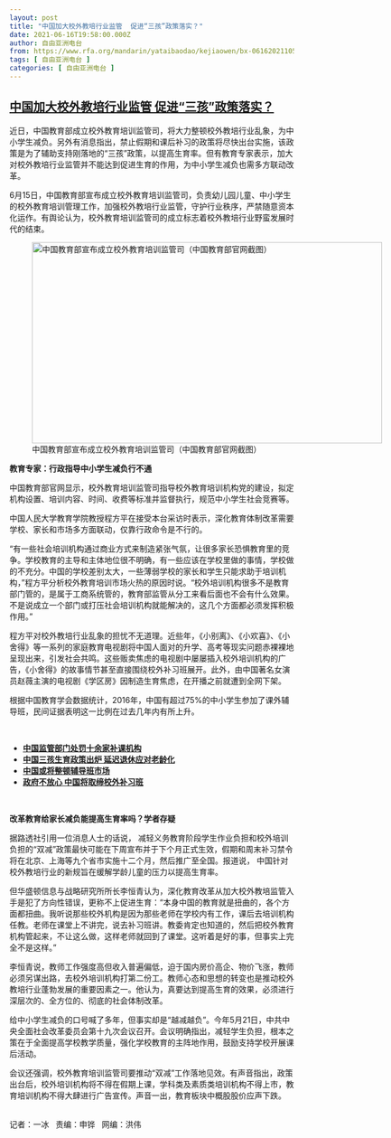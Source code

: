 ```yaml
---
layout: post
title: "中国加大校外教培行业监管  促进“三孩”政策落实？"
date: 2021-06-16T19:58:00.000Z
author: 自由亚洲电台
from: https://www.rfa.org/mandarin/yataibaodao/kejiaowen/bx-06162021105838.html
tags: [ 自由亚洲电台 ]
categories: [ 自由亚洲电台 ]
---
```

<!--1623873480000-->
[中国加大校外教培行业监管  促进“三孩”政策落实？](https://www.rfa.org/mandarin/yataibaodao/kejiaowen/bx-06162021105838.html)
------

<div>
<p></p><p>近日，中国教育部成立校外教育培训监管司，将大力整顿校外教培行业乱象，为中小学生减负。另外有消息指出，禁止假期和课后补习的政策将尽快出台实施，该政策是为了辅助支持刚落地的“三孩”政策，以提高生育率。但有教育专家表示，加大对校外教培行业监管并不能达到促进生育的作用，为中小学生减负也需多方联动改革。</p><p>6月15日，中国教育部宣布成立校外教育培训监管司，负责幼儿园儿童、中小学生的校外教育培训管理工作，加强校外教培行业监管，守护行业秩序，严禁随意资本化运作。有舆论认为，校外教育培训监管司的成立标志着校外教培行业野蛮发展时代的结束。</p><p><figure class="image-richtext image-inline captioned" style="width:620px;"><img alt="中国教育部宣布成立校外教育培训监管司（中国教育部官网截图）" height="356" src="https://www.rfa.org/mandarin/yataibaodao/kejiaowen/bx-06162021105838.html/bx0616a.jpg/@@images/16fae2fb-1dad-4033-b1b3-21e7207142cb.png" title="bx0616a.jpg" width="620"/><figcaption class="image-caption">中国教育部宣布成立校外教育培训监管司（中国教育部官网截图）</figcaption><small></small></figure></p><p><strong>教育专家：行政指导中小学生减负行不通</strong></p><p>中国教育部官网显示，校外教育培训监管司指导校外教育培训机构党的建设，拟定机构设置、培训内容、时间、收费等标准并监督执行，规范中小学生社会竞赛等。</p><p>中国人民大学教育学院教授程方平在接受本台采访时表示，深化教育体制改革需要学校、家长和市场多方面联动，仅靠行政命令是不行的。</p><p>“有一些社会培训机构通过商业方式来制造紧张气氛，让很多家长恐惧教育里的竞争。学校教育的主导和主体地位很不明确，有一些应该在学校里做的事情，学校做的不充分。中国的学校差别太大，一些薄弱学校的家长和学生只能求助于培训机构，”程方平分析校外教育培训市场火热的原因时说。“校外培训机构很多不是教育部门管的，是属于工商系统管的，教育部监管从分工来看后面也不会有什么效果。不是说成立一个部门或打压社会培训机构就能解决的，这几个方面都必须发挥积极作用。”</p><p>程方平对校外教培行业乱象的担忧不无道理。近些年，《小别离》、《小欢喜》、《小舍得》等一系列的家庭教育电视剧将中国人面对的升学、高考等现实问题赤裸裸地呈现出来，引发社会共鸣。这些贩卖焦虑的电视剧中屡屡插入校外培训机构的广告，《小舍得》的故事情节甚至直接围绕校外补习班展开。此外，由中国著名女演员赵薇主演的电视剧《学区房》因制造生育焦虑，在开播之前就遭到全网下架。</p><p>根据中国教育学会数据统计，2016年，中国有超过75%的中小学生参加了课外辅导班，民间证据表明这一比例在过去几年内有所上升。</p><p><br/></p><ul><li><a href="https://www.rfa.org/mandarin/Xinwen/1-06012021105822.html"><strong>中国监管部门处罚十余家补课机构</strong></a></li><li><strong><a href="https://www.rfa.org/mandarin/yataibaodao/ql3-05312021033209.html">中国三孩生育政策出炉 延迟退休应对老龄化</a></strong></li><li><strong><a href="https://www.rfa.org/mandarin/yataibaodao/kejiaowen/xx-05122021110413.html">中国或将整顿辅导班市场</a></strong></li><li><strong><a href="https://www.rfa.org/mandarin/yataibaodao/kejiaowen/ql2-01302019094304.html">政府不放心 中国将取缔校外补习班</a></strong></li></ul><p><br/></p><p><strong>改革教育给家长减负能提高生育率吗？学者存疑</strong></p><p>据路透社引用一位消息人士的话说， 减轻义务教育阶段学生作业负担和校外培训负担的“双减”政策最快可能在下周宣布并于下个月正式生效，假期和周末补习禁令将在北京、上海等九<span>个省市实施十二</span><span>个月，然后推广至全国。报道说， 中国针对校外教培行业的新规旨在缓解学龄儿童的压力以提高生育率。</span></p><p>但华盛顿信息与战略研究所所长李恒青认为，深化教育改革从加大校外教培监管入手是犯了方向性错误，更称不上促进生育：“本身中国的教育就是扭曲的，各个方面都扭曲。我听说那些校外机构是因为那些老师在学校内有工作，课后去培训机构任教。老师在课堂上不讲完，说去补习班讲。教委肯定也知道的，然后把校外教育机构管起来，不让这么做，这样老师就回到了课堂。这听着是好的事，但事实上完全不是这样。”</p><p>李恒青说，教师工作强度高但收入普遍偏低，迫于国内房价高企、物价飞涨，教师必须另谋出路，去校外培训机构打第二份工。教师心态和思想的转变也是推动校外教培行业蓬勃发展的重要因素之一。他认为，真要达到提高生育的效果，必须进行深层次的、全方位的、彻底的社会体制改革。</p><p>给中小学生减负的口号喊了多年，但事实却是“越减越负”。今年5月21日，中共中央全面社会改革委员会第十九次会议召开。会议明确指出，减轻学生负担，根本之策在于全面提高学校教学质量，强化学校教育的主阵地作用，鼓励支持学校开展课后活动。</p><p>会议还强调，校外教育培训监管司要推动“双减”工作落地见效。有声音指出，政策出台后，校外培训机构将不得在假期上课，学科类及素质类培训机构不得上市，教育培训机构不得大肆进行广告宣传。声音一出，教育板块中概股股价应声下跌。</p><p><br/>记者：一冰   责编：申铧   网编：洪伟</p>
</div>

